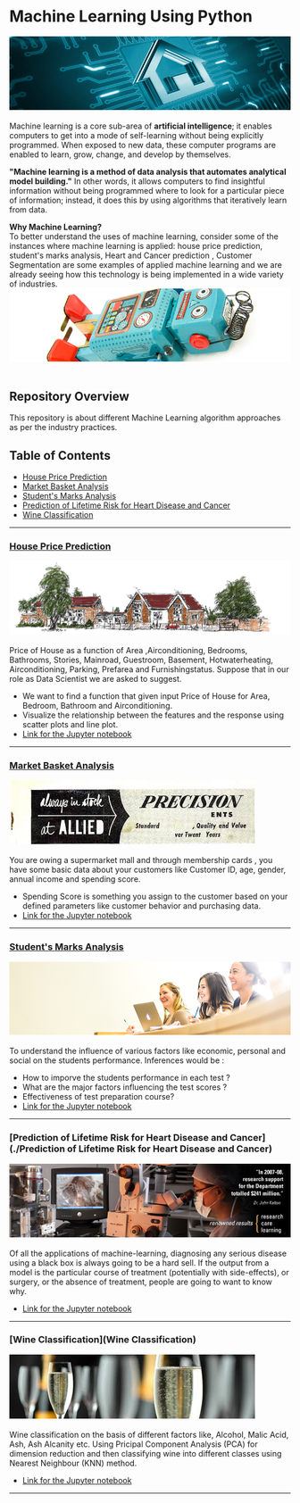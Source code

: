 # Machine Learning Using Python
![image.png](image/Post-The-Source-Short-Newsletter-Create-A-Smart-Home.jpg)<br><br>
Machine learning is a core sub-area of __artificial intelligence__; it enables computers to get into a mode of self-learning without 
being explicitly programmed. When exposed to new data, these computer programs are enabled to learn, grow, change, and develop
by themselves.<br>

__"Machine learning is a method of data analysis that automates analytical model building."__ In other words, it allows computers to find insightful information without being programmed where to look for a particular piece of information; instead, it does this by using algorithms that iteratively learn from data.<br>

__Why Machine Learning?__<br>
To better understand the uses of machine learning, consider some of the instances where machine learning is applied: house price prediction, student's marks analysis, Heart and Cancer prediction , Customer Segmentation are some examples of applied machine learning and we are already seeing how this technology is being implemented in a wide variety of industries.<br>
![image.png](image/robo.jpg)<br><br>

## Repository Overview
This repository is about different Machine Learning algorithm approaches as per the industry practices.

## Table of Contents
- [House Price Prediction](#section1)<br>
- [Market Basket Analysis](#section2)<br>
- [Student's Marks Analysis](#section3)<br>
- [Prediction of Lifetime Risk for Heart Disease and Cancer](#section4)<br>
- [Wine Classification](#section5)<br>


___
<a id=section1></a>
### [House Price Prediction](./HousePricePrediction)
![image.jpg](image/headerimage.png)<br><br>
Price of House as a function of Area ,Airconditioning, Bedrooms, Bathrooms, Stories, Mainroad, Guestroom, Basement, Hotwaterheating, Airconditioning, Parking, Prefarea and Furnishingstatus. Suppose that in our role as Data Scientist we are asked to suggest.
  * We want to find a function that given input Price of House for Area, Bedroom, Bathroom and Airconditioning.
  * Visualize the relationship between the features and the response using scatter plots and line plot.
  * [Link for the Jupyter notebook](./HousePricePrediction/HousePriceanalysis.ipynb)

___
<a id=section2></a>
### [Market Basket Analysis](./MarketBasketAnalysis)
![image.jpg](image/download.jpg)<br><br>
You are owing a supermarket mall and through membership cards , you have some basic data about your customers like 
Customer ID, age, gender, annual income and spending score.
 * Spending Score is something you assign to the customer based on your defined parameters like customer behavior and purchasing data.
 * [Link for the Jupyter notebook](./MarketBasketAnalysis/Analysis.ipynb)
 
___ 
<a id=section3></a>
### [Student's Marks Analysis](./students-performance-in-exams)
![image.jpg](image/rs50460_160509_0588_cropped.jpg)<br><br>
To understand the influence of various factors like economic, personal and social on the students performance.
Inferences would be :
* How to imporve the students performance in each test ?
* What are the major factors influencing the test scores ?
* Effectiveness of test preparation course?
* [Link for the Jupyter notebook](./students-performance-in-exams/Markspredictions.ipynb)

___
<a id=section4></a>
### [Prediction of Lifetime Risk for Heart Disease and Cancer](./Prediction of Lifetime Risk for Heart Disease and Cancer)
![image.jpg](image/Research6_sm.jpg)<br><br>
Of all the applications of machine-learning, diagnosing any serious disease using a black box is always going to be a hard sell. If the output from a model is the particular course of treatment (potentially with side-effects), or surgery, or the absence of treatment, people are going to want to know why.
 * [Link for the Jupyter notebook](./PredictionofLifetimeRiskforHeartDiseaseandCancer)

___
<a id=section5></a>
### [Wine Classification](Wine Classification)
![image.jpg](image/hfhhjvhj.jpg)<br><br>
Wine classification on the basis of different factors like, Alcohol, Malic Acid, Ash, Ash Alcanity etc. Using Pricipal Component Analysis (PCA) for dimension reduction and then classifying wine into different classes using Nearest Neighbour (KNN) method.
 * [Link for the Jupyter notebook](./WineClassification/Wine-Classification.ipynb) 
___
